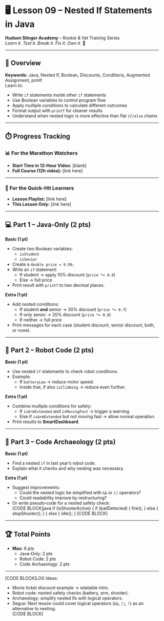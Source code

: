 # 🖥️ Lesson 09 – Nested If Statements in Java

**Hudson Stinger Academy** – Rookie & Vet Training Series  
_Learn it. Test it. Break it. Fix it. Own it._ 🐝

---

## 🎯 Overview
**Keywords:** Java, Nested If, Boolean, Discounts, Conditions, Augmented Assignment, printf  
Learn to:
- Write `if` statements inside other `if` statements  
- Use Boolean variables to control program flow  
- Apply multiple conditions to calculate different outcomes  
- Format output with `printf` for cleaner results  
- Understand when nested logic is more effective than flat `if/else` chains  

---

## ⏱️ Progress Tracking

### 📊 For the Marathon Watchers  
- **Start Time in 12‑Hour Video:** [blank]  
- **Full Course (12h video):** [link here]

---

### 🎯 For the Quick‑Hit Learners  
- **Lesson Playlist:** [link here]  
- **This Lesson Only:** [link here]

---

## 💻 Part 1 – Java‑Only (2 pts)

**Basic (1 pt)**  
- Create two Boolean variables:  
  - `isStudent`  
  - `isSenior`  
- Create a `double price = 9.99;`  
- Write an `if` statement:  
  - If student → apply 10% discount (`price *= 0.9`)  
  - Else → full price  
- Print result with `printf` to two decimal places.  

**Extra (1 pt)**  
- Add nested conditions:  
  - If student **and** senior → 30% discount (`price *= 0.7`)  
  - If only senior → 20% discount (`price *= 0.8`)  
  - If neither → full price  
- Print messages for each case (student discount, senior discount, both, or none).  

---

## 🤖 Part 2 – Robot Code (2 pts)

**Basic (1 pt)**  
- Use nested `if` statements to check robot conditions.  
- Example:  
  - If `batteryLow` → reduce motor speed.  
  - Inside that, if also `isClimbing` → reduce even further.  

**Extra (1 pt)**  
- Combine multiple conditions for safety:  
  - If `isArmExtended` and `isMovingFast` → trigger a warning.  
  - Else if `isArmExtended` but not moving fast → allow normal operation.  
- Print results to **SmartDashboard**.  

---

## 📜 Part 3 – Code Archaeology (2 pts)

**Basic (1 pt)**  
- Find a nested `if` in last year’s robot code.  
- Explain what it checks and why nesting was necessary.  

**Extra (1 pt)**  
- Suggest improvements:  
  - Could the nested logic be simplified with `&&` or `||` operators?  
  - Could readability improve by restructuring?  
- Or write pseudo‑code for a nested safety check:  
  [CODE BLOCK]java
  if (isShooterActive) {
      if (ballDetected) {
          fire();
      } else {
          stopShooter();
      }
  } else {
      idle();
  }
  [CODE BLOCK]  

---

## 🏆 Total Points
- **Max:** 6 pts  
  - Java‑Only: 2 pts  
  - Robot Code: 2 pts  
  - Code Archaeology: 2 pts

---

[CODE BLOCK]LOG
Ideas:
- Movie ticket discount example → relatable intro.  
- Robot code: nested safety checks (battery, arm, shooter).  
- Archaeology: simplify nested ifs with logical operators.  
- Segue: Next lesson could cover logical operators (`&&`, `||`, `!`) as an alternative to nesting.  
[CODE BLOCK]
